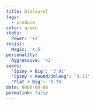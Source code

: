 ```yaml
---
title: Dialaurel
tags:
  - produce
color: green
stats:
  Power: '+2'
resist:
  Magic: '+.5'
personality:
  Aggressive: '+2'
seeds:
  'Spiny + Big': '3.91'
  'Spiny + Round/Oblong': '3.13'
  'Flat + Big': '0.78'
date: 0000-00-00
permalink: false
---
```

